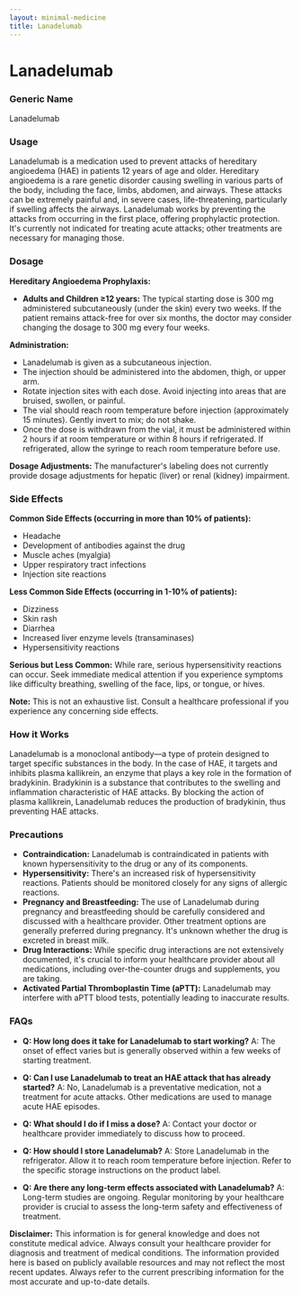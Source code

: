 ```yaml
---
layout: minimal-medicine
title: Lanadelumab
---
```


# Lanadelumab
### Generic Name
Lanadelumab

### Usage
Lanadelumab is a medication used to prevent attacks of hereditary angioedema (HAE) in patients 12 years of age and older.  Hereditary angioedema is a rare genetic disorder causing swelling in various parts of the body, including the face, limbs, abdomen, and airways.  These attacks can be extremely painful and, in severe cases, life-threatening, particularly if swelling affects the airways. Lanadelumab works by preventing the attacks from occurring in the first place, offering prophylactic protection.  It's currently not indicated for treating acute attacks; other treatments are necessary for managing those.

### Dosage

**Hereditary Angioedema Prophylaxis:**

* **Adults and Children ≥12 years:** The typical starting dose is 300 mg administered subcutaneously (under the skin) every two weeks.  If the patient remains attack-free for over six months, the doctor may consider changing the dosage to 300 mg every four weeks.

**Administration:**

* Lanadelumab is given as a subcutaneous injection.
* The injection should be administered into the abdomen, thigh, or upper arm.
* Rotate injection sites with each dose.  Avoid injecting into areas that are bruised, swollen, or painful.
* The vial should reach room temperature before injection (approximately 15 minutes). Gently invert to mix; do not shake.
* Once the dose is withdrawn from the vial, it must be administered within 2 hours if at room temperature or within 8 hours if refrigerated.  If refrigerated, allow the syringe to reach room temperature before use.

**Dosage Adjustments:** The manufacturer's labeling does not currently provide dosage adjustments for hepatic (liver) or renal (kidney) impairment.


### Side Effects

**Common Side Effects (occurring in more than 10% of patients):**

* Headache
* Development of antibodies against the drug
* Muscle aches (myalgia)
* Upper respiratory tract infections
* Injection site reactions

**Less Common Side Effects (occurring in 1-10% of patients):**

* Dizziness
* Skin rash
* Diarrhea
* Increased liver enzyme levels (transaminases)
* Hypersensitivity reactions

**Serious but Less Common:**  While rare, serious hypersensitivity reactions can occur.  Seek immediate medical attention if you experience symptoms like difficulty breathing, swelling of the face, lips, or tongue, or hives.

**Note:** This is not an exhaustive list. Consult a healthcare professional if you experience any concerning side effects.


### How it Works

Lanadelumab is a monoclonal antibody—a type of protein designed to target specific substances in the body.  In the case of HAE, it targets and inhibits plasma kallikrein, an enzyme that plays a key role in the formation of bradykinin.  Bradykinin is a substance that contributes to the swelling and inflammation characteristic of HAE attacks. By blocking the action of plasma kallikrein, Lanadelumab reduces the production of bradykinin, thus preventing HAE attacks.


### Precautions

* **Contraindication:** Lanadelumab is contraindicated in patients with known hypersensitivity to the drug or any of its components.
* **Hypersensitivity:** There's an increased risk of hypersensitivity reactions.  Patients should be monitored closely for any signs of allergic reactions.
* **Pregnancy and Breastfeeding:** The use of Lanadelumab during pregnancy and breastfeeding should be carefully considered and discussed with a healthcare provider.  Other treatment options are generally preferred during pregnancy.  It's unknown whether the drug is excreted in breast milk.
* **Drug Interactions:** While specific drug interactions are not extensively documented, it's crucial to inform your healthcare provider about all medications, including over-the-counter drugs and supplements, you are taking.
* **Activated Partial Thromboplastin Time (aPTT):** Lanadelumab may interfere with aPTT blood tests, potentially leading to inaccurate results.

### FAQs

* **Q: How long does it take for Lanadelumab to start working?** A:  The onset of effect varies but is generally observed within a few weeks of starting treatment.

* **Q: Can I use Lanadelumab to treat an HAE attack that has already started?** A: No, Lanadelumab is a preventative medication, not a treatment for acute attacks.  Other medications are used to manage acute HAE episodes.

* **Q: What should I do if I miss a dose?** A:  Contact your doctor or healthcare provider immediately to discuss how to proceed.

* **Q: How should I store Lanadelumab?** A: Store Lanadelumab in the refrigerator.  Allow it to reach room temperature before injection.  Refer to the specific storage instructions on the product label.

* **Q: Are there any long-term effects associated with Lanadelumab?** A:  Long-term studies are ongoing.  Regular monitoring by your healthcare provider is crucial to assess the long-term safety and effectiveness of treatment.


**Disclaimer:** This information is for general knowledge and does not constitute medical advice. Always consult your healthcare provider for diagnosis and treatment of medical conditions.  The information provided here is based on publicly available resources and may not reflect the most recent updates. Always refer to the current prescribing information for the most accurate and up-to-date details.
